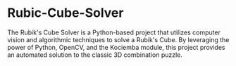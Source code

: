 # Rubic-Cube-Solver
The Rubik's Cube Solver is a Python-based project that utilizes computer vision and algorithmic techniques to solve a Rubik's Cube. By leveraging the power of Python, OpenCV, and the Kociemba module, this project provides an automated solution to the classic 3D combination puzzle.

